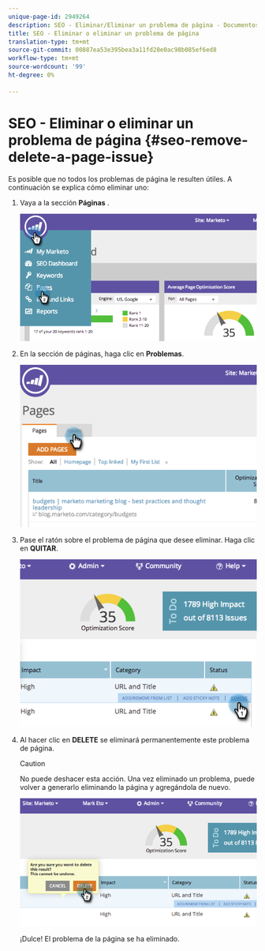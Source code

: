 ```yaml
---
unique-page-id: 2949264
description: SEO - Eliminar/Eliminar un problema de página - Documentos de marketing - Documentación del producto
title: SEO - Eliminar o eliminar un problema de página
translation-type: tm+mt
source-git-commit: 00887ea53e395bea3a11fd28e0ac98b085ef6ed8
workflow-type: tm+mt
source-wordcount: '99'
ht-degree: 0%

---
```



# SEO - Eliminar o eliminar un problema de página {#seo-remove-delete-a-page-issue}

Es posible que no todos los problemas de página le resulten útiles. A continuación se explica cómo eliminar uno:

1. Vaya a la sección **Páginas** .

   ![](assets/image2014-9-18-14-3a0-3a16.png)

1. En la sección de páginas, haga clic en **Problemas**.

   ![](assets/image2014-9-18-14-3a0-3a30.png)

1. Pase el ratón sobre el problema de página que desee eliminar. Haga clic en **QUITAR**.

   ![](assets/image2014-9-18-14-3a0-3a38.png)

1. Al hacer clic en **DELETE** se eliminará permanentemente este problema de página.

   >[!CAUTION]
   >
   >No puede deshacer esta acción. Una vez eliminado un problema, puede volver a generarlo eliminando la página y agregándola de nuevo.

   ![](assets/image2014-9-18-14-3a1-3a28.png)

   ¡Dulce! El problema de la página se ha eliminado.

